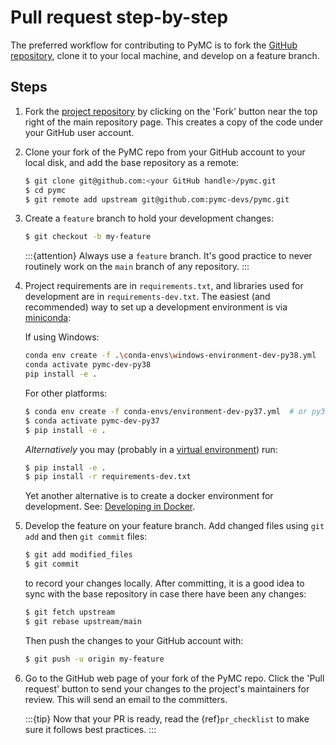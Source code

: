 # Pull request step-by-step
The preferred workflow for contributing to PyMC is to fork the [GitHub repository](https://github.com/pymc-devs/pymc/), clone it to your local machine, and develop on a feature branch.

## Steps

1. Fork the [project repository](https://github.com/pymc-devs/pymc/) by clicking on the 'Fork' button near the top right of the main repository page. This creates a copy of the code under your GitHub user account.

2. Clone your fork of the PyMC repo from your GitHub account to your local disk, and add the base repository as a remote:

   ```bash
   $ git clone git@github.com:<your GitHub handle>/pymc.git
   $ cd pymc
   $ git remote add upstream git@github.com:pymc-devs/pymc.git
   ```

3. Create a ``feature`` branch to hold your development changes:

   ```bash
   $ git checkout -b my-feature
   ```


   :::{attention}
   Always use a ``feature`` branch. It's good practice to never routinely work on the ``main`` branch of any repository.
   :::

4. Project requirements are in ``requirements.txt``, and libraries used for development are in ``requirements-dev.txt``. The easiest (and recommended) way to set up a development environment is via [miniconda](https://docs.conda.io/en/latest/miniconda.html):
   
   If using Windows:

   ```bash
   conda env create -f .\conda-envs\windows-environment-dev-py38.yml
   conda activate pymc-dev-py38
   pip install -e .
   ```

   For other platforms:
   
   ```bash
   $ conda env create -f conda-envs/environment-dev-py37.yml  # or py38 or py39
   $ conda activate pymc-dev-py37
   $ pip install -e .
   ```

   _Alternatively_ you may (probably in a [virtual environment](https://docs.python-guide.org/dev/virtualenvs/)) run:

   ```bash
   $ pip install -e .
   $ pip install -r requirements-dev.txt
   ```

   Yet another alternative is to create a docker environment for development. See: [Developing in Docker](#Developing-in-Docker).

5. Develop the feature on your feature branch. Add changed files using ``git add`` and then ``git commit`` files:

   ```bash
   $ git add modified_files
   $ git commit
   ```

   to record your changes locally.
   After committing, it is a good idea to sync with the base repository in case there have been any changes:
   ```bash
   $ git fetch upstream
   $ git rebase upstream/main
   ```

   Then push the changes to your GitHub account with:

   ```bash
   $ git push -u origin my-feature
   ```

6. Go to the GitHub web page of your fork of the PyMC repo. Click the 'Pull request' button to send your changes to the project's maintainers for review. This will send an email to the committers.

   :::{tip}
   Now that your PR is ready, read the {ref}`pr_checklist` to make sure it follows best practices.
   :::
